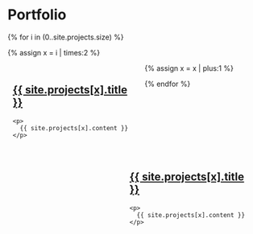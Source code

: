 # Portfolio

<div style="width: 100%; overflow: hidden">
{% for i in (0..site.projects.size) %}

  {% assign x = i | times:2 %}
  <div style="float: left; width: 50%; padding: 10px">
    <h2>
      <a href="{{ site.projects[x].project-url }}">{{ site.projects[x].title }}</a>
    </h2>

    <p>
      {{ site.projects[x].content }}
    </p>
  </div>

  {% assign x = x | plus:1 %}
  <div style="float: right; width: 50%; padding: 10px">
    <h2>
      <a href="{{ site.projects[x].project-url }}">{{ site.projects[x].title }}</a>
    </h2>

    <p>
      {{ site.projects[x].content }}
    </p>
  </div>

{% endfor %}
</div>
